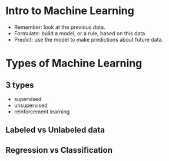 # Intro to Machine Learning

- Remember: look at the previous data.
- Formulate: build a model, or a rule, based on this data.
- Predict: use the model to make predictions about future data.

# Types of Machine Learning

## 3 types

- supervised
- unsupervised
- reinforcement learning

## Labeled vs Unlabeled data

## Regression vs Classification

